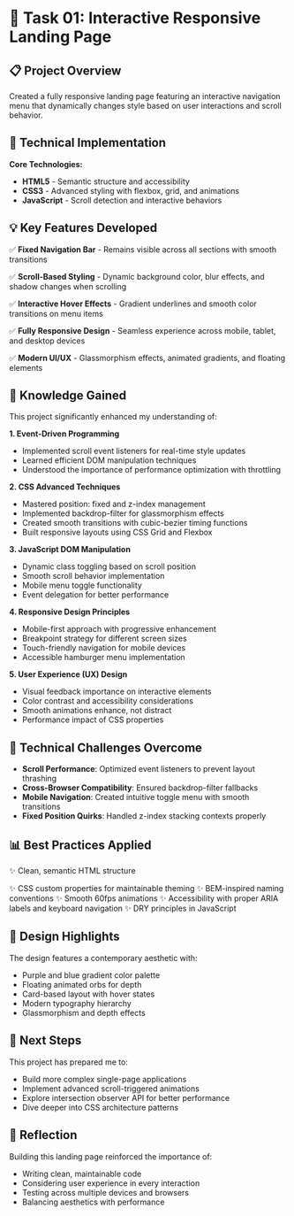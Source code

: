 # 🚀 Task 01: Interactive Responsive Landing Page


## 📋 Project Overview
Created a fully responsive landing page featuring an interactive navigation menu that dynamically changes style based on user interactions and scroll behavior.

## 🎯 Technical Implementation

**Core Technologies:**
- **HTML5** - Semantic structure and accessibility
- **CSS3** - Advanced styling with flexbox, grid, and animations
- **JavaScript** - Scroll detection and interactive behaviors

## 💡 Key Features Developed

✅ **Fixed Navigation Bar** - Remains visible across all sections with smooth transitions

✅ **Scroll-Based Styling** - Dynamic background color, blur effects, and shadow changes when scrolling

✅ **Interactive Hover Effects** - Gradient underlines and smooth color transitions on menu items

✅ **Fully Responsive Design** - Seamless experience across mobile, tablet, and desktop devices

✅ **Modern UI/UX** - Glassmorphism effects, animated gradients, and floating elements

## 🧠 Knowledge Gained

This project significantly enhanced my understanding of:

**1. Event-Driven Programming**
- Implemented scroll event listeners for real-time style updates
- Learned efficient DOM manipulation techniques
- Understood the importance of performance optimization with throttling

**2. CSS Advanced Techniques**
- Mastered position: fixed and z-index management
- Implemented backdrop-filter for glassmorphism effects
- Created smooth transitions with cubic-bezier timing functions
- Built responsive layouts using CSS Grid and Flexbox

**3. JavaScript DOM Manipulation**
- Dynamic class toggling based on scroll position
- Smooth scroll behavior implementation
- Mobile menu toggle functionality
- Event delegation for better performance

**4. Responsive Design Principles**
- Mobile-first approach with progressive enhancement
- Breakpoint strategy for different screen sizes
- Touch-friendly navigation for mobile devices
- Accessible hamburger menu implementation

**5. User Experience (UX) Design**
- Visual feedback importance on interactive elements
- Color contrast and accessibility considerations
- Smooth animations enhance, not distract
- Performance impact of CSS properties

## 🔧 Technical Challenges Overcome

- **Scroll Performance**: Optimized event listeners to prevent layout thrashing
- **Cross-Browser Compatibility**: Ensured backdrop-filter fallbacks
- **Mobile Navigation**: Created intuitive toggle menu with smooth transitions
- **Fixed Position Quirks**: Handled z-index stacking contexts properly

## 📊 Best Practices Applied

✨ Clean, semantic HTML structure

✨ CSS custom properties for maintainable theming
✨ BEM-inspired naming conventions
✨ Smooth 60fps animations
✨ Accessibility with proper ARIA labels and keyboard navigation
✨ DRY principles in JavaScript

## 🎨 Design Highlights

The design features a contemporary aesthetic with:
- Purple and blue gradient color palette
- Floating animated orbs for depth
- Card-based layout with hover states
- Modern typography hierarchy
- Glassmorphism and depth effects

## 🚀 Next Steps

This project has prepared me to:
- Build more complex single-page applications
- Implement advanced scroll-triggered animations
- Explore intersection observer API for better performance
- Dive deeper into CSS architecture patterns

## 💬 Reflection

Building this landing page reinforced the importance of:
- Writing clean, maintainable code
- Considering user experience in every interaction
- Testing across multiple devices and browsers
- Balancing aesthetics with performance
